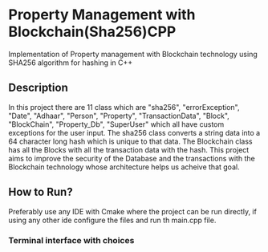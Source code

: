 # Property Management with Blockchain(Sha256)CPP
 Implementation of Property management with Blockchain technology using SHA256 algorithm for hashing in C++
 
<h2>Description</h2>
In this project there are 11 class which are "sha256", "errorException", "Date", "Adhaar", "Person", "Property", "TransactionData", "Block", "BlockChain", "Property_Db", "SuperUser" which all have custom exceptions for the user input. The sha256 class converts a string data into a 64 character long hash which is unique to that data. The Blockchain class has all the Blocks with all the transaction data with the hash. This project aims to improve the security of the Database and the transactions with the Blockchain technology whose architecture helps us acheive that goal.

<h2>How to Run?</h2>
 
 Preferably use any IDE with Cmake where the project can be run directly, if using any other ide configure the files and run th main.cpp file.
 
 <h3>Terminal interface with choices</h3>
 

 
